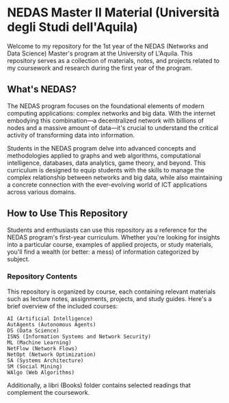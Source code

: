 # NEDAS Master II Material (Università degli Studi dell'Aquila)

Welcome to my repository for the 1st year of the NEDAS (Networks and Data Science) Master's program at the University of L'Aquila. This repository serves as a collection of materials, notes, and projects related to my coursework and research during the first year of the program.

## What's NEDAS? 
The NEDAS program focuses on the foundational elements of modern computing applications: complex networks and big data. With the internet embodying this combination—a decentralized network with billions of nodes and a massive amount of data—it's crucial to understand the critical activity of transforming data into information.

Students in the NEDAS program delve into advanced concepts and methodologies applied to graphs and web algorithms, computational intelligence, databases, data analytics, game theory, and beyond. This curriculum is designed to equip students with the skills to manage the complex relationship between networks and big data, while also maintaining a concrete connection with the ever-evolving world of ICT applications across various domains.

## How to Use This Repository
Students and enthusiasts can use this repository as a reference for the NEDAS program's first-year curriculum. Whether you're looking for insights into a particular course, examples of applied projects, or study materials, you'll find a wealth (or better: a mess) of information categorized by subject.

### Repository Contents

This repository is organized by course, each containing relevant materials such as lecture notes, assignments, projects, and study guides. Here's a brief overview of the included courses:

    AI (Artificial Intelligence)
    AutAgents (Autonomous Agents)
    DS (Data Science)
    ISNS (Information Systems and Network Security)
    ML (Machine Learning)
    NetFlow (Network Flows)
    NetOpt (Network Optimization)
    SA (Systems Architecture)
    SM (Social Mining)
    WAlgo (Web Algorithms)

Additionally, a libri (Books) folder contains selected readings that complement the coursework.

